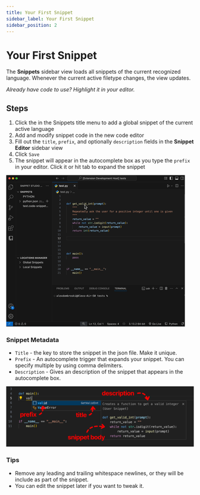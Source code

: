 ```yaml
---
title: Your First Snippet
sidebar_label: Your First Snippet
sidebar_position: 2
---
```


# Your First Snippet

The **Snippets** sidebar view loads all snippets of the current recognized language. Whenever the current active filetype changes, the view updates.

*Already have code to use? Highlight it in your editor.*

## Steps

1. Click the <i class="codicon codicon-plus"></i> in the Snippets title menu to add a global snippet of the current active language
2. Add and modify snippet code in the new code editor
3. Fill out the `title`, `prefix`, and optionally `description` fields in the **Snippet Editor** sidebar view
4. Click `Save`
5. The snippet <i class="codicon codicon-symbol-snippet"></i> will appear in the autocomplete box as you type the `prefix` in your editor. Click it or hit tab to expand the snippet

![Create Snippet Example](https://raw.githubusercontent.com/alexanderdombroski/snippetstudio/refs/heads/main/public/examples/selection.gif)

### Snippet Metadata

- `Title` - the key to store the snippet in the json file. Make it unique.
- `Prefix` - An autocomplete trigger that expands your snippet. You can specify multiple by using comma delimiters.
- `Description` - Gives an description of the snippet that appears in the autocomplete box.

![Snippet Metadata](./img/snippet-metadata.png)

### Tips

- Remove any leading and trailing whitespace newlines, or they will be include as part of the snippet.
- You can edit the snippet later if you want to tweak it.
